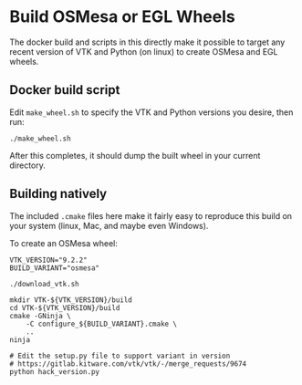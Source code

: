 # Build OSMesa or EGL Wheels

The docker build and scripts in this directly make it possible to target any recent version of VTK and Python (on linux) to create OSMesa and EGL wheels.

## Docker build script

Edit `make_wheel.sh` to specify the VTK and Python versions you desire, then run:

```
./make_wheel.sh
```

After this completes, it should dump the built wheel in your current directory.


## Building natively

The included `.cmake` files here make it fairly easy to reproduce this build on your system (linux, Mac, and maybe even Windows).

To create an OSMesa wheel:

```
VTK_VERSION="9.2.2"
BUILD_VARIANT="osmesa"

./download_vtk.sh

mkdir VTK-${VTK_VERSION}/build
cd VTK-${VTK_VERSION}/build
cmake -GNinja \
    -C configure_${BUILD_VARIANT}.cmake \
    ..
ninja

# Edit the setup.py file to support variant in version
# https://gitlab.kitware.com/vtk/vtk/-/merge_requests/9674
python hack_version.py
```
